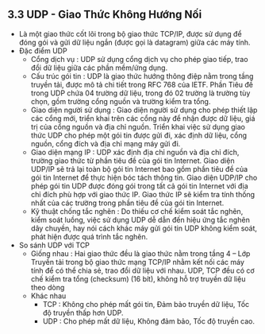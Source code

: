 ## 3.3 UDP - Giao Thức Không Hướng Nối
- Là một giao thức cốt lõi trong bộ giao thức TCP/IP, được sử dụng để đóng gói và gửi dữ liệu ngắn (được gọi là datagram) giữa các máy tính.
- Đặc điểm UDP 
    + Cổng dịch vụ : UDP sử dụng cổng dịch vụ cho phép giao tiếp, trao đổi dữ liệu giữa các phần mềm/ứng dụng.
    + Cấu trúc gói tin : UDP là giao thức hướng thông điệp nằm trong tầng truyền tải, được mô tả chi tiết trong RFC 768 của IETF. Phần Tiêu đề trong UDP chứa 04 trường dữ liệu, trong đó 02 trường là trường tùy chọn, gồm trường cổng nguồn và trường kiểm tra tổng.
    + Giao diện người sử dụng : Giao diện người sử dụng cho phép thiết lập các cổng mới, triển khai trên các cổng này để nhận được dữ liệu, giá trị của cổng nguồn và địa chỉ nguồn. Triển khai việc sử dụng giao thức UDP cho phép một gói tin được gửi đi, xác định dữ liệu, cổng nguồn, cổng đích và địa chỉ mạng máy gửi đi.
    + Giao diện mạng IP : UDP xác định địa chỉ nguồn và địa chỉ đích, trường giao thức từ phần tiêu đề của gói tin Internet. Giao diện UDP/IP sẽ trả lại toàn bộ gói tin Internet bao gồm phần tiêu đề của gói tin Internet để thực hiện bóc tách thông tin. Giao diện UDP/IP cho phép gói tin UDP được đóng gói trong tất cả gói tin Internet với địa chỉ đích phù hợp với giao thức IP. Giao thức IP sẽ kiểm tra tính thống nhất của các trường trong phần tiêu đề của gói tin Internet.
    + Kỹ thuật chống tắc nghẽn : Do thiếu cơ chế kiểm soát tắc nghẽn, kiểm soát luồng, việc sử dụng UDP dễ dẫn đến hiệu ứng tắc nghẽn dây chuyền, hay nói cách khác máy gửi gói tin UDP không kiểm soát, phát hiện được quá trình tắc nghẽn.
- So sánh UDP với TCP 
    + Giống nhau : Hai giao thức đều là giao thức nằm trong tầng 4 – Lớp Truyền tải trong bộ giao thức mạng TCP/IP nhằm kết nối các máy tính để có thể chia sẻ, trao đổi dữ liệu với nhau. UDP, TCP đều có cơ chế kiểm tra tổng (checksum) (16 bít), không hỗ trợ truyền dữ liệu theo dòng
    + Khác nhau 
        - TCP : Không cho phép mất gói tin, Đảm bảo truyền dữ liệu, Tốc độ truyền thấp hơn UDP.
        - UDP : Cho phép mất dữ liệu, Không đảm bảo, Tốc độ truyền cao.
        